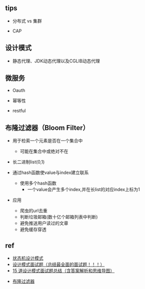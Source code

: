 
## tips 

+ 分布式 vs 集群

+ CAP

## 设计模式

+ 静态代理、JDK动态代理以及CGLIB动态代理

## 微服务

+ Oauth

+ 幂等性

+ restful



## 布隆过滤器（Bloom Filter）
+ 用于检索一个元素是否在一个集合中
    + 可能在集合中或绝对不在

+ 长二进制list(0,1)

+ 通过hash函数使value与index建立联系
    + 使用多个hash函数
        + 一个value会产生多个index,并在长list的对应index上标为1

+ 应用
    + 爬虫的url去重
    + 判断垃圾邮箱(数十亿个邮箱列表中判断)
    + 避免推送用户读过的文章
    + 避免缓存穿透

## ref

+ [状态机设计模式](https://www.jianshu.com/p/972ce0c98ce2)
+ [设计模式面试题（总结最全面的面试题！！！）](https://juejin.cn/post/6844904125721772039)
+ [15 道设计模式面试题总结（含答案解析和思维导图）](https://www.cxyxiaowu.com/16297.html)
<!-- detals -->
+ [布隆过滤器](https://juejin.cn/post/6844904007790673933)